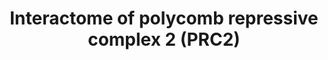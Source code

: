---
annotations:
- id: PW:0000004
  parent: regulatory pathway
  type: Pathway Ontology
  value: regulatory pathway
authors:
- Khanspers
- MaintBot
- Jmelius
citedin: ''
communities: []
description: A proposed interactome of Polycomb repressive complex 2 (PRC2), based
  on proteomics. PRC2 has histone methyltransferase activity and primarily trimethylates
  histone H3 on lysine 27, a mark of transcriptionally silent chromatin, and is required
  for initial targeting of genomic region (PRC Response Elements or PRE) to be silenced.
  Based on figure 1B in [Shen et al](https://www.ncbi.nlm.nih.gov/pubmed/20064376).
last-edited: 2025-03-08
ndex: 7619817d-8b66-11eb-9e72-0ac135e8bacf
organisms:
- Homo sapiens
redirect_from:
- /index.php/Pathway:WP2916
- /instance/WP2916
- /instance/WP2916_r137757
revision: r137757
schema-jsonld:
- '@context': https://schema.org/
  '@id': https://wikipathways.github.io/pathways/WP2916.html
  '@type': Dataset
  creator:
    '@type': Organization
    name: WikiPathways
  description: A proposed interactome of Polycomb repressive complex 2 (PRC2), based
    on proteomics. PRC2 has histone methyltransferase activity and primarily trimethylates
    histone H3 on lysine 27, a mark of transcriptionally silent chromatin, and is
    required for initial targeting of genomic region (PRC Response Elements or PRE)
    to be silenced. Based on figure 1B in [Shen et al](https://www.ncbi.nlm.nih.gov/pubmed/20064376).
  keywords:
  - AEBP2
  - BCLAF1
  - EED
  - ELL
  - EZH1
  - EZH2
  - JMJ
  - MORC3
  - MTF2
  - RBBP4
  - RBBP7
  - SETX
  - STK38
  - SUZ12
  - THRAP3
  - TRIM35
  license: CC0
  name: 'Interactome of polycomb repressive complex 2 (PRC2) '
seo: CreativeWork
title: 'Interactome of polycomb repressive complex 2 (PRC2) '
wpid: WP2916
---